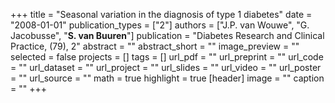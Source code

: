 +++
title = "Seasonal variation in the diagnosis of type 1 diabetes"
date = "2008-01-01"
publication_types = ["2"]
authors = ["J.P. van Wouwe", "G. Jacobusse", "**S. van Buuren**"]
publication = "Diabetes Research and Clinical Practice, (79), 2"
abstract = ""
abstract_short = ""
image_preview = ""
selected = false
projects = []
tags = []
url_pdf = ""
url_preprint = ""
url_code = ""
url_dataset = ""
url_project = ""
url_slides = ""
url_video = ""
url_poster = ""
url_source = ""
math = true
highlight = true
[header]
image = ""
caption = ""
+++

